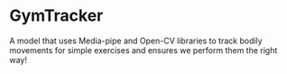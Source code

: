 # GymTracker
A model that uses Media-pipe and Open-CV libraries to track bodily movements for simple exercises and ensures we perform them the right way!
